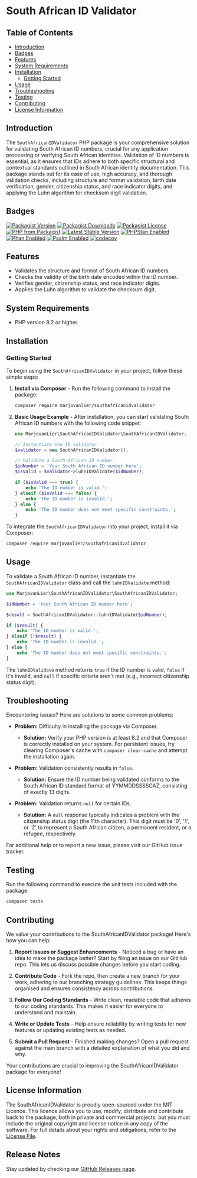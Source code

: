 # South African ID Validator

## Table of Contents

- [Introduction](#introduction)
- [Badges](#badges)
- [Features](#features)
- [System Requirements](#system-requirements)
- [Installation](#installation)
    - [Getting Started](#getting-started)
- [Usage](#usage)
- [Troubleshooting](#troubleshooting)
- [Testing](#testing)
- [Contributing](#contributing)
- [License Information](#license-information)

## Introduction

The `SouthAfricanIDValidator` PHP package is your comprehensive solution for validating South African ID numbers,
crucial for any application processing or verifying South African identities. Validation of ID numbers is essential, as
it ensures that IDs adhere to both specific structural and contextual standards outlined in South African identity
documentation. This package stands out for its ease of use, high accuracy, and thorough validation checks, including
structure and format validation, birth date verification, gender, citizenship status, and race indicator digits, and
applying the Luhn algorithm for checksum digit validation.

## Badges

[![Packagist Version](https://img.shields.io/packagist/v/marjovanlier/southafricanidvalidator)](https://packagist.org/packages/marjovanlier/southafricanidvalidator)
[![Packagist Downloads](https://img.shields.io/packagist/dt/marjovanlier/southafricanidvalidator)](https://packagist.org/packages/marjovanlier/southafricanidvalidator)
[![Packagist License](https://img.shields.io/packagist/l/marjovanlier/southafricanidvalidator)](https://choosealicense.com/licenses/mit/)
[![PHP from Packagist](https://img.shields.io/packagist/php-v/marjovanlier/southafricanidvalidator)](https://packagist.org/packages/marjovanlier/southafricanidvalidator)
[![Latest Stable Version](https://poser.pugx.org/marjovanlier/southafricanidvalidator/v/stable)](https://packagist.org/packages/marjovanlier/southafricanidvalidator)
[![PHPStan Enabled](https://img.shields.io/badge/PHPStan-enabled-brightgreen.svg?style=flat)](https://phpstan.org/)
[![Phan Enabled](https://img.shields.io/badge/Phan-enabled-brightgreen.svg?style=flat)](https://github.com/phan/phan/)
[![Psalm Enabled](https://img.shields.io/badge/Psalm-enabled-brightgreen.svg?style=flat)](https://psalm.dev/)
[![codecov](https://codecov.io/github/MarjovanLier/SouthAfricanIDValidator/graph/badge.svg?token=bwkvkESlLe)](https://codecov.io/github/MarjovanLier/SouthAfricanIDValidator)

## Features

- Validates the structure and format of South African ID numbers.
- Checks the validity of the birth date encoded within the ID number.
- Verifies gender, citizenship status, and race indicator digits.
- Applies the Luhn algorithm to validate the checksum digit.

## System Requirements

- PHP version 8.2 or higher.

## Installation

### Getting Started

To begin using the `SouthAfricanIDValidator` in your project, follow these simple steps:

1. **Install via Composer** - Run the following command to install the package:

   ```bash
   composer require marjovanlier/southafricanidvalidator
   ```

2. **Basic Usage Example** - After installation, you can start validating South African ID numbers with the following
   code snippet:

   ```php
   use MarjovanLier\SouthAfricanIDValidator\SouthAfricanIDValidator;

   // Instantiate the ID validator
   $validator = new SouthAfricanIDValidator();

   // Validate a South African ID number
   $idNumber = 'Your South African ID number here';
   $isValid = $validator->luhnIDValidate($idNumber);

   if ($isValid === true) {
       echo 'The ID number is valid.';
   } elseif ($isValid === false) {
       echo 'The ID number is invalid.';
   } else {
       echo 'The ID number does not meet specific constraints.';
   }
   ```

To integrate the `SouthAfricanIDValidator` into your project, install it via Composer:

```bash
composer require marjovanlier/southafricanidvalidator
```

## Usage

To validate a South African ID number, instantiate the `SouthAfricanIDValidator` class and call the `luhnIDValidate`
method:

```php
use MarjovanLier\SouthAfricanIDValidator\SouthAfricanIDValidator;

$idNumber = 'Your South African ID number here';

$result = SouthAfricanIDValidator::luhnIDValidate($idNumber);

if ($result) {
    echo 'The ID number is valid.';
} elseif (!$result) {
    echo 'The ID number is invalid.';
} else {
    echo 'The ID number does not meet specific constraints.';
}
```

The `luhnIDValidate` method returns `true` if the ID number is valid, `false` if it's invalid, and `null` if specific
criteria aren't met (e.g., incorrect citizenship status digit).

## Troubleshooting

Encountering issues? Here are solutions to some common problems:

- **Problem:** Difficulty in installing the package via Composer.
    - **Solution:** Verify your PHP version is at least 8.2 and that Composer is correctly installed on your system. For
      persistent issues, try clearing Composer's cache with `composer clear-cache` and attempt the installation again.

- **Problem:** Validation consistently results in `false`.
    - **Solution:** Ensure the ID number being validated conforms to the South African ID standard format of
      YYMMDDSSSSCAZ, consisting of exactly 13 digits.

- **Problem:** Validation returns `null` for certain IDs.
    - **Solution:** A `null` response typically indicates a problem with the citizenship status digit (the 11th
      character). This digit must be '0', '1', or '2' to represent a South African citizen, a permanent resident, or a
      refugee, respectively.

For additional help or to report a new issue, please visit our GitHub issue tracker.

## Testing

Run the following command to execute the unit tests included with the package:

```bash
composer tests
```

## Contributing

We value your contributions to the SouthAfricanIDValidator package! Here's how you can help:

1. **Report Issues or Suggest Enhancements** - Noticed a bug or have an idea to make the package better? Start by filing
   an issue on our GitHub repo. This lets us discuss possible changes before you start coding.

2. **Contribute Code** - Fork the repo, then create a new branch for your work, adhering to our branching strategy
   guidelines. This keeps things organised and ensures consistency across contributions.

3. **Follow Our Coding Standards** - Write clean, readable code that adheres to our coding standards. This makes it
   easier for everyone to understand and maintain.

4. **Write or Update Tests** - Help ensure reliability by writing tests for new features or updating existing tests as
   needed.

5. **Submit a Pull Request** - Finished making changes? Open a pull request against the main branch with a detailed
   explanation of what you did and why.

Your contributions are crucial to improving the SouthAfricanIDValidator package for everyone!

## License Information

The SouthAfricanIDValidator is proudly open-sourced under the MIT Licence.
This licence allows you to use, modify, distribute and contribute back to the package, both in private and commercial
projects, but you must include the original copyright and license notice in any copy of the software.
For full details about your rights and obligations, refer to the [License File](LICENSE).

## Release Notes

Stay updated by checking our [GitHub Releases page](https://github.com/MarjovanLier/SouthAfricanIDValidator/releases).
